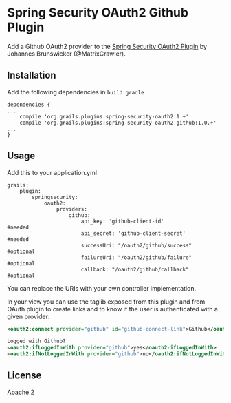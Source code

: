 Spring Security OAuth2 Github Plugin
====================================

Add a Github OAuth2 provider to the [Spring Security OAuth2 Plugin](https://github.com/MatrixCrawler/grails-spring-security-oauth2) by Johannes Brunswicker (@MatrixCrawler).

Installation
------------
Add the following dependencies in `build.gradle`
```
dependencies {
...
    compile 'org.grails.plugins:spring-security-oauth2:1.+'
    compile 'org.grails.plugins:spring-security-oauth2-github:1.0.+'
...
}
```

Usage
-----
Add this to your application.yml
```
grails:
    plugin:
        springsecurity:
            oauth2:
                providers:
                    github:
                        api_key: 'github-client-id'               #needed
                        api_secret: 'github-client-secret'         #needed
                        successUri: "/oauth2/github/success"    #optional
                        failureUri: "/oauth2/github/failure"    #optional
                        callback: "/oauth2/github/callback"     #optional
```

You can replace the URIs with your own controller implementation.

In your view you can use the taglib exposed from this plugin and from OAuth plugin to create links and to know if the user is authenticated with a given provider:
```xml
<oauth2:connect provider="github" id="github-connect-link">Github</oauth2:connect>

Logged with Github?
<oauth2:ifLoggedInWith provider="github">yes</oauth2:ifLoggedInWith>
<oauth2:ifNotLoggedInWith provider="github">no</oauth2:ifNotLoggedInWith>
```
License
-------
Apache 2
